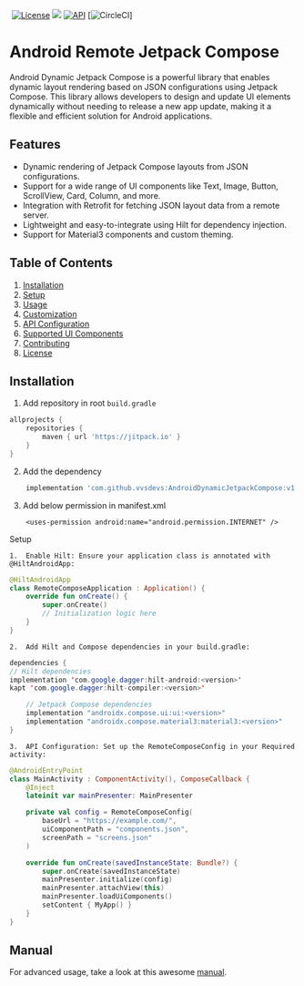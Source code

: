 ![]()
[![License](https://img.shields.io/badge/License-Apache%202.0-blue.svg)](https://opensource.org/licenses/Apache-2.0) [![](https://jitpack.io/v/vvsdevs/AndroidDynamicLayoutLoader.svg)](https://jitpack.io/#vvsdevs/AndroidDynamicLayoutLoader) [![API](https://img.shields.io/badge/API-19%2B-orange.svg?style=flat)](https://android-arsenal.com/api?level=19) [![CircleCI](https://circleci.com/gh/CymChad/BaseRecyclerViewAdapterHelper/tree/master.svg?style=svg)]

# Android Remote Jetpack Compose

Android Dynamic Jetpack Compose is a powerful library that enables dynamic layout rendering based on JSON configurations using Jetpack Compose. This library allows developers to design and update UI elements dynamically without needing to release a new app update, making it a flexible and efficient solution for Android applications.

## Features
- Dynamic rendering of Jetpack Compose layouts from JSON configurations.
- Support for a wide range of UI components like Text, Image, Button, ScrollView, Card, Column, and more.
- Integration with Retrofit for fetching JSON layout data from a remote server.
- Lightweight and easy-to-integrate using Hilt for dependency injection.
- Support for Material3 components and custom theming.

## Table of Contents
1. [Installation](#installation)
2. [Setup](#setup)
3. [Usage](#usage)
4. [Customization](#customization)
5. [API Configuration](#api-configuration)
6. [Supported UI Components](#supported-ui-components)
7. [Contributing](#contributing)
8. [License](#license)

## Installation

1. Add repository in root ```build.gradle```

```gradle
allprojects {
    repositories {
        maven { url 'https://jitpack.io' }
    }
}
```

2. Add the dependency

```gradle
    implementation 'com.github.vvsdevs:AndroidDynamicJetpackCompose:v1.0.0'
```

3. Add below permission in manifest.xml
````
    <uses-permission android:name="android.permission.INTERNET" /> 
````

Setup

	1.	Enable Hilt: Ensure your application class is annotated with @HiltAndroidApp:

````kotlin
@HiltAndroidApp
class RemoteComposeApplication : Application() {
    override fun onCreate() {
        super.onCreate()
        // Initialization logic here
    }
}
````
    2.	Add Hilt and Compose dependencies in your build.gradle:
        
````java
dependencies {
// Hilt dependencies
implementation 'com.google.dagger:hilt-android:<version>'
kapt 'com.google.dagger:hilt-compiler:<version>'

    // Jetpack Compose dependencies
    implementation "androidx.compose.ui:ui:<version>"
    implementation "androidx.compose.material3:material3:<version>"
}
````
	3.	API Configuration: Set up the RemoteComposeConfig in your Required activity:
````kotlin
@AndroidEntryPoint
class MainActivity : ComponentActivity(), ComposeCallback {
    @Inject
    lateinit var mainPresenter: MainPresenter

    private val config = RemoteComposeConfig(
        baseUrl = "https://example.com/",
        uiComponentPath = "components.json",
        screenPath = "screens.json"
    )

    override fun onCreate(savedInstanceState: Bundle?) {
        super.onCreate(savedInstanceState)
        mainPresenter.initialize(config)
        mainPresenter.attachView(this)
        mainPresenter.loadUiComponents()
        setContent { MyApp() }
    }
}
````

## Manual

For advanced usage, take a look at this awesome [manual](https://github.com/vvsdevs/AndroidDynamicLayoutLoader/blob/master/MANUAL.md).

